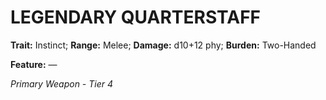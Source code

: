 # LEGENDARY QUARTERSTAFF

**Trait:** Instinct; **Range:** Melee; **Damage:** d10+12 phy; **Burden:** Two-Handed

**Feature:** —

*Primary Weapon - Tier 4*
